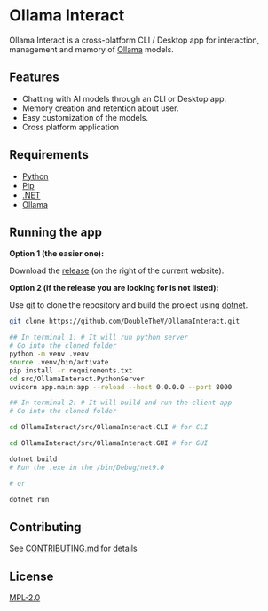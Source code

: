# Ollama Interact

Ollama Interact is a cross-platform CLI / Desktop app for interaction, management and memory of [Ollama](https://github.com/ollama/ollama) models.

## Features

- Chatting with AI models through an CLI or Desktop app.
- Memory creation and retention about user.
- Easy customization of the models.
- Cross platform application

## Requirements

- [Python](https://www.python.org/downloads/)
- [Pip](https://pypi.org/project/pip/)
- [.NET](https://dotnet.microsoft.com/en-us/download)
- [Ollama](https://github.com/ollama/ollama)

## Running the app

**Option 1 (the easier one):**

Download the [release](https://github.com/DoubleTheV/OllamaInteract/releases) (on the right of the current website).

**Option 2 (if the release you are looking for is not listed):**

Use [git](https://git-scm.com/downloads) to clone the repository and build the project using [dotnet](https://dotnet.microsoft.com/en-us/download).

```bash
git clone https://github.com/DoubleTheV/OllamaInteract.git

## In terminal 1: # It will run python server
# Go into the cloned folder
python -m venv .venv
source .venv/bin/activate
pip install -r requirements.txt
cd src/OllamaInteract.PythonServer
uvicorn app.main:app --reload --host 0.0.0.0 --port 8000

## In terminal 2: # It will build and run the client app
# Go into the cloned folder

cd OllamaInteract/src/OllamaInteract.CLI # for CLI

cd OllamaInteract/src/OllamaInteract.GUI # for GUI

dotnet build
# Run the .exe in the /bin/Debug/net9.0

# or

dotnet run
```

## Contributing

See [CONTRIBUTING.md](https://github.com/DoubleTheV/OllamaInteract?tab=contributing-ov-file) for details

## License

[MPL-2.0](https://github.com/DoubleTheV/OllamaInteract?tab=MPL-2.0-1-ov-file)
